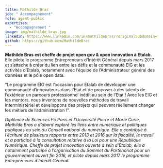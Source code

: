 ```yaml
---
title: Mathilde Bras
job: " Accompagnement"
role: agent-public
expertises:
  - "Accompagnement "
image: img/mathilde_bras.jpg
linkedin: https://www.linkedin.com/in/mathildebras/?originalSubdomain=fr
github: https://github.com/MathildeBras
---
```

**Mathilde Bras est cheffe de projet open gov & open innovation à Etalab.** Elle pilote le programme Entrepreneurs d’Intérêt Général depuis mars 2017 et s’attache à créer du lien entre les défis et la communauté EIG et les activités d’Etalab, notamment avec l’équipe de l’Administrateur général des données et le pôle open data.

“Le programme EIG est l’occasion pour Etalab de développer une communauté d’innovateurs dans l’Etat et de proposer à des talents de l’extérieur un parcours professionnel inédit au sein de l’Etat ! Avec les EIG et les mentors, nous inventons de nouvelles méthodes de travail interministériel et développons des projets qui peuvent réellement changer les métiers de l’administration !”.

*Diplômée de Sciences Po Paris et l’Université Pierre et Marie Curie, Mathilde Bras a d’abord exploré les liens entre numérique et politiques publiques au sein du Conseil national du numérique. Elle a contribué à l’écriture de plusieurs rapports entre 2013 et 2016 sur la fiscalité, le travail et a participé à la consultation relative à la Loi pour une République Numérique. Cheffe de projet innovation ouverte à sein d’Etalab, elle a notamment participé à l’organisation du Sommet du Partenariat pour un gouvernement ouvert fin 2016, et pilote depuis mars 2017 le programme Entrepreneurs d’Intérêt Général.*